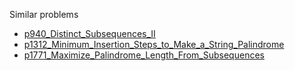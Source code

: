 Similar problems
- [p940_Distinct_Subsequences_II](https://github.com/genxium/Leetcode/tree/master/p940_Distinct_Subsequences_II) 
- [p1312_Minimum_Insertion_Steps_to_Make_a_String_Palindrome](https://github.com/genxium/Leetcode/tree/master/p1312_Minimum_Insertion_Steps_to_Make_a_String_Palindrome) 
- [p1771_Maximize_Palindrome_Length_From_Subsequences](https://github.com/genxium/Leetcode/tree/master/p1771_Maximize_Palindrome_Length_From_Subsequences) 
